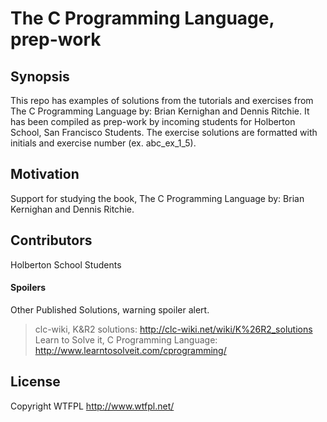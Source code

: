 # The C Programming Language, prep-work #

## Synopsis ##

This repo has examples of solutions from the tutorials and exercises from The C Programming Language by: Brian Kernighan and Dennis Ritchie.  It has been compiled as prep-work by incoming students for Holberton School, San Francisco Students.  The exercise solutions are formatted with initials and exercise number (ex. abc_ex_1_5).

## Motivation ##

Support for studying the book, The C Programming Language by: Brian Kernighan and Dennis Ritchie.

## Contributors ###

Holberton School Students

#### Spoilers ####

Other Published Solutions, warning spoiler alert.

>clc-wiki, K&R2 solutions:
>http://clc-wiki.net/wiki/K%26R2_solutions
>Learn to Solve it, C Programming Language:
>http://www.learntosolveit.com/cprogramming/

## License ##

Copyright WTFPL http://www.wtfpl.net/